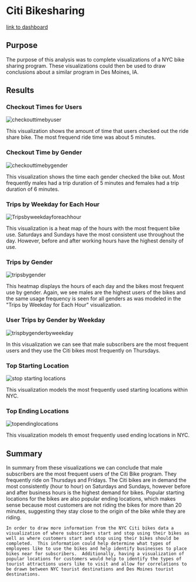 # Citi Bikesharing
[link to dashboard](https://public.tableau.com/app/profile/tracy.gadient/viz/ChallengeBikesharing/Story1?publish=yes)
## Purpose
  The purpose of this analysis was to complete visualizations of a NYC bike sharing program.  These visualizations could then be used to draw conclusions about a similar program in Des Moines, IA.
## Results
### Checkout Times for Users
![checkouttimebyuser](https://user-images.githubusercontent.com/91269696/159910355-6bcc6491-51ab-4b7a-b758-f65828521c70.PNG)

This visualization shows the amount of time that users checked out the ride share bike.  The most frequend ride time was about 5 minutes.

### Checkout Time by Gender
![checkouttimebygender](https://user-images.githubusercontent.com/91269696/159910579-9a0550bb-7958-4759-91e2-b4528cb4df9f.PNG)

This visualization shows the time each gender checked the bike out.  Most frequently males had a trip duration of 5 minutes and females had a trip duration of 6 minutes.

### Trips by Weekday for Each Hour
![Tripsbyweekdayforeachhour](https://user-images.githubusercontent.com/91269696/159910826-7ed196da-1637-45da-9bd6-06de342ee9da.PNG)

This visualization is a heat map of the hours with the most frequent bike use.  Saturdays and Sundays have the most consistent use throughout the day.  However, before and after working hours have the highest density of use.

### Trips by Gender
![tripsbygender](https://user-images.githubusercontent.com/91269696/159910999-f714a971-1e45-405a-b924-7cce8ab2cd04.PNG)

This heatmap displays the hours of each day and the bikes most frequent use by gender.  Again, we see males are the highest users of the bikes and the same usage frequency is seen for all genders as was modeled in the "Trips by Weekday for Each Hour" visualization.

### User Trips by Gender by Weekday
![trispbygenderbyweekday](https://user-images.githubusercontent.com/91269696/159911446-ece09251-640b-44eb-805e-cb2b262fa21f.PNG)

In this visualization we can see that male subscribers are the most frequent users and they use the Citi bikes most frequently on Thursdays.

### Top Starting Location
![stop starting locations](https://user-images.githubusercontent.com/91269696/159911464-5e5564fa-8949-41e3-831a-ba114a639152.PNG)

This visualization models the most frequently used starting locations within NYC.

### Top Ending Locations
![topendinglocations](https://user-images.githubusercontent.com/91269696/159911579-1f93a9fb-1331-4a1c-8fb5-ce2b037914fc.PNG)

This visualization models th emost frequently used ending locations in NYC.

## Summary 
  In summary from these visualizations we can conclude that male subscribers are the most frequent users of the Citi Bike program.  They frequently ride on Thursdays and Fridays. The Citi bikes are in demand the most consistently (hour to hour) on Saturdays and Sundays, however before and after business hours is the highest demand for bikes.  Popular starting locations for the bikes are also popular ending locations, which makes sense because most customers are not riding the bikes for more than 20 minutes, suggesting they stay close to the origin of the bike while they are riding.
  
    In order to draw more information from the NYC Citi bikes data a visualization of where subscribers start and stop using their bikes as well as where customers start and stop using their bikes should be completed.  This information could help determine what types of employees like to use the bikes and help identify businesses to place bikes near for subscribers.  Additionally, having a visualization of popular locations for customers would help to identify the types of tourist attractions users like to visit and allow for correlations to be drawn between NYC tourist destinations and Des Moines tourist destinations.
